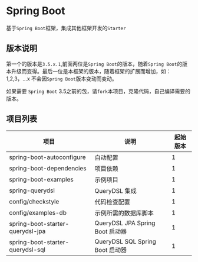 # Spring Boot

基于`Spring Boot`框架，集成其他框架开发的`Starter`

## 版本说明

第一个的版本是`3.5.x.1`,前面两位是`Spring Boot`的版本，随着`Spring Boot`的版本升级而变得。最后一位是本框架的版本，随着框架的扩展而增加，如：1,2,3，...x
不会因`Spring Boot`版本变动而变动。

如果需要 `Spring Boot` 3.5之前的包，请`fork`本项目，克隆代码，自己编译需要的版本。

## 项目列表

| 项目                               | 说明                           | 起始版本 |
|----------------------------------|------------------------------|------|
| spring-boot-autoconfigure        | 自动配置                         | 1    |
| spring-boot-dependencies         | 项目依赖                         | 1    |
| spring-boot-examples             | 示例项目                         | 1    |
| spring-querydsl                  | QueryDSL 集成                  | 1    |
| config/checkstyle                | 代码检查配置                       | 1    |
| config/examples-db               | 示例所需的数据库脚本                  | 1    |
| spring-boot-starter-querydsl-jpa | QueryDSL JPA Spring Boot 启动器 | 1    |
| spring-boot-starter-querydsl-sql | QueryDSL SQL Spring Boot 启动器 | 1    |


